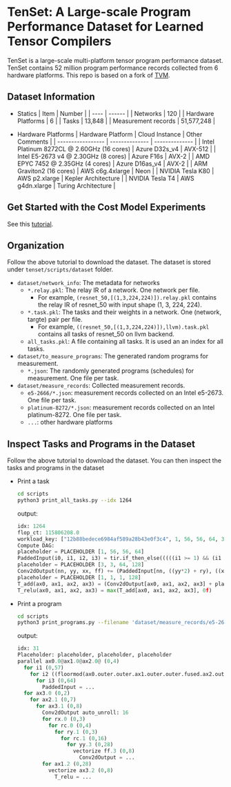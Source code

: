 # TenSet: A Large-scale Program Performance Dataset for Learned Tensor Compilers

TenSet is a large-scale multi-platform tensor program performance dataset.
TenSet contains 52 million program performance records collected from 6 hardware platforms.
This repo is based on a fork of [TVM](https://github.com/apache/tvm).

## Dataset Information

- Statics
  | Item | Number |
  | ---- | ------ |
  | Networks | 120 |
  | Hardware Platforms | 6 |
  | Tasks | 13,848 |
  | Measurement records | 51,577,248 |

- Hardware Platforms
  | Hardware Platform | Cloud Instance | Other Comments |
  | ----------------- | -------------- | -------------- |
  | Intel Platinum 8272CL @ 2.60GHz (16 cores)  | Azure D32s\_v4 | AVX-512 |
  | Intel E5-2673 v4 @ 2.30GHz (8 cores) | Azure F16s | AVX-2 |
  | AMD EPYC 7452 @ 2.35GHz (4 cores) | Azure D16as\_v4 | AVX-2 |
  | ARM Graviton2 (16 cores) | AWS c6g.4xlarge |  Neon |
  | NVIDIA Tesla K80 | AWS p2.xlarge   | Kepler Architecture |
  | NVIDIA Tesla T4  | AWS g4dn.xlarge | Turing Architecture |


## Get Started with the Cost Model Experiments
See this [tutorial](docs/get_started_with_cost_model_experiments.md).

## Organization
Follow the above tutorial to download the dataset. The dataset is stored under `tenset/scripts/dataset` folder.

- `dataset/network_info`: The metadata for networks
   - `*.relay.pkl`: The relay IR of a network. One network per file.
       - For example, `(resnet_50,[(1,3,224,224)]).relay.pkl` contains the relay IR of resnet_50 with input shape (1, 3, 224, 224).
   - `*.task.pkl`: The tasks and their weights in a network. One (network, targte) pair per file.
       - For example, `((resnet_50,[(1,3,224,224)]),llvm).task.pkl` contains all tasks of resnet_50 on llvm backend.
   - `all_tasks.pkl`: A file containing all tasks. It is used an an index for all tasks.
- `dataset/to_measure_programs`: The generated random programs for measurement.
   - `*.json`: The randomly generated programs (schedules) for measurement. One file per task.
- `dataset/measure_records`: Collected measurement records.
   - `e5-2666/*.json`: measurement records collected on an Intel e5-2673. One file per task.
   - `platinum-8272/*.json`: measurement records collected on an Intel platinum-8272. One file per task.
   - `...`: other hardware platforms

## Inspect Tasks and Programs in the Dataset
Follow the above tutorial to download the dataset. You can then inspect the tasks and programs in the dataset

- Print a task
  ```bash
  cd scripts
  python3 print_all_tasks.py --idx 1264
  ```

  output:
  ```python
  idx: 1264
  flop_ct: 115806208.0
  workload_key: ["12b88bedece6984af589a28b43e0f3c4", 1, 56, 56, 64, 3, 3, 64, 128, 1, 1, 1, 128, 1, 28, 28, 128]
  Compute DAG:
  placeholder = PLACEHOLDER [1, 56, 56, 64]
  PaddedInput(i0, i1, i2, i3) = tir.if_then_else(((((i1 >= 1) && (i1 < 57)) && (i2 >= 1)) && (i2 < 57)), placeholder[i0, (i1 - 1), (i2 - 1), i3], 0f)
  placeholder = PLACEHOLDER [3, 3, 64, 128]
  Conv2dOutput(nn, yy, xx, ff) += (PaddedInput[nn, ((yy*2) + ry), ((xx*2) + rx), rc]*placeholder[ry, rx, rc, ff])
  placeholder = PLACEHOLDER [1, 1, 1, 128]
  T_add(ax0, ax1, ax2, ax3) = (Conv2dOutput[ax0, ax1, ax2, ax3] + placeholder[ax0, 0, 0, ax3])
  T_relu(ax0, ax1, ax2, ax3) = max(T_add[ax0, ax1, ax2, ax3], 0f)
  ```

- Print a program
  ```bash
  cd scripts
  python3 print_programs.py --filename 'dataset/measure_records/e5-2673/([12b88bedece6984af589a28b43e0f3c4,1,56,56,64,3,3,64,128,1,1,1,128,1,28,28,128],llvm).json' --idx 31
  ```

  output:
  ```python
  idx: 31
  Placeholder: placeholder, placeholder, placeholder
  parallel ax0.0@ax1.0@ax2.0@ (0,4)
    for i1 (0,57)
      for i2 ((floormod(ax0.outer.outer.ax1.outer.outer.fused.ax2.outer.outer.fused, 4)*14),15)
        for i3 (0,64)
          PaddedInput = ...
    for ax3.0 (0,2)
      for ax2.1 (0,7)
        for ax3.1 (0,8)
          Conv2dOutput auto_unroll: 16
          for rx.0 (0,3)
            for rc.0 (0,4)
              for ry.1 (0,3)
                for rc.1 (0,16)
                  for yy.3 (0,28)
                    vectorize ff.3 (0,8)
                      Conv2dOutput = ...
          for ax1.2 (0,28)
            vectorize ax3.2 (0,8)
              T_relu = ...
  ```

